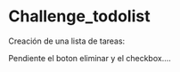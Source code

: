 # Challenge_todolist

Creación de una lista de tareas:

Pendiente el boton eliminar y el checkbox....
